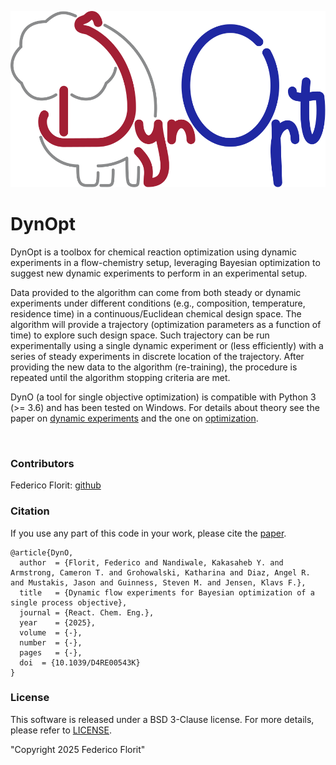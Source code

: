 ![logo](https://github.com/fflorit/DynOpt/blob/main/DynOpt_logo.svg)

# DynOpt
DynOpt is a toolbox for chemical reaction optimization using dynamic experiments in a flow-chemistry setup, leveraging Bayesian optimization to suggest new dynamic experiments to perform in an experimental setup.

Data provided to the algorithm can come from both steady or dynamic experiments under different conditions (e.g., composition, temperature, residence time) in a continuous/Euclidean chemical design space. The algorithm will provide a trajectory (optimization parameters as a function of time) to explore such design space. Such trajectory can be run experimentally using a single dynamic experiment or (less efficiently) with a series of steady experiments in discrete location of the trajectory. After providing the new data to the algorithm (re-training), the procedure is repeated until the algorithm stopping criteria are met.

DynO (a tool for single objective optimization) is compatible with Python 3 (>= 3.6) and has been tested on Windows. For details about theory see the paper on [dynamic experiments](http://dx.doi.org/10.1039/D1RE00350J) and the one on [optimization](http://dx.doi.org/10.1039/D4RE00543K).

&nbsp;

### Contributors
Federico Florit: [github](https://github.com/fflorit)

### Citation
If you use any part of this code in your work, please cite the [paper](http://dx.doi.org/10.1039/D4RE00543K).
```
@article{DynO,
  author  = {Florit, Federico and Nandiwale, Kakasaheb Y. and Armstrong, Cameron T. and Grohowalski, Katharina and Diaz, Angel R. and Mustakis, Jason and Guinness, Steven M. and Jensen, Klavs F.},
  title   = {Dynamic flow experiments for Bayesian optimization of a single process objective},
  journal = {React. Chem. Eng.},
  year    = {2025},
  volume  = {-},
  number  = {-},
  pages   = {-},
  doi  = {10.1039/D4RE00543K}
}
```

### License
This software is released under a BSD 3-Clause license. For more details, please refer to
[LICENSE](https://github.com/fflorit/DynOpt/blob/main/LICENSE).

"Copyright 2025 Federico Florit"
